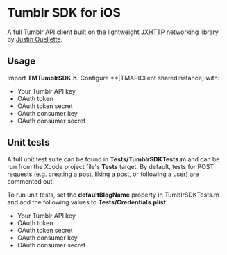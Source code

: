 # Tumblr SDK for iOS
A full Tumblr API client built on the lightweight [JXHTTP](https://github.com/jstn/JXHTTP) networking library by [Justin Ouellette](https://github.com/jstn).

## Usage
Import **TMTumblrSDK.h**. Configure **[TMAPIClient sharedInstance] with:

* Your Tumblr API key
* OAuth token
* OAuth token secret
* OAuth consumer key
* OAuth consumer secret


## Unit tests
A full unit test suite can be found in **Tests/TumblrSDKTests.m** and can be run from the Xcode project file's **Tests** target. By default, tests for POST requests (e.g. creating a post, liking a post, or following a user) are commented out.

To run unit tests, set the **defaultBlogName** property in TumblrSDKTests.m and add the following values to **Tests/Credentials.plist**:

* Your Tumblr API key
* OAuth token
* OAuth token secret
* OAuth consumer key
* OAuth consumer secret
